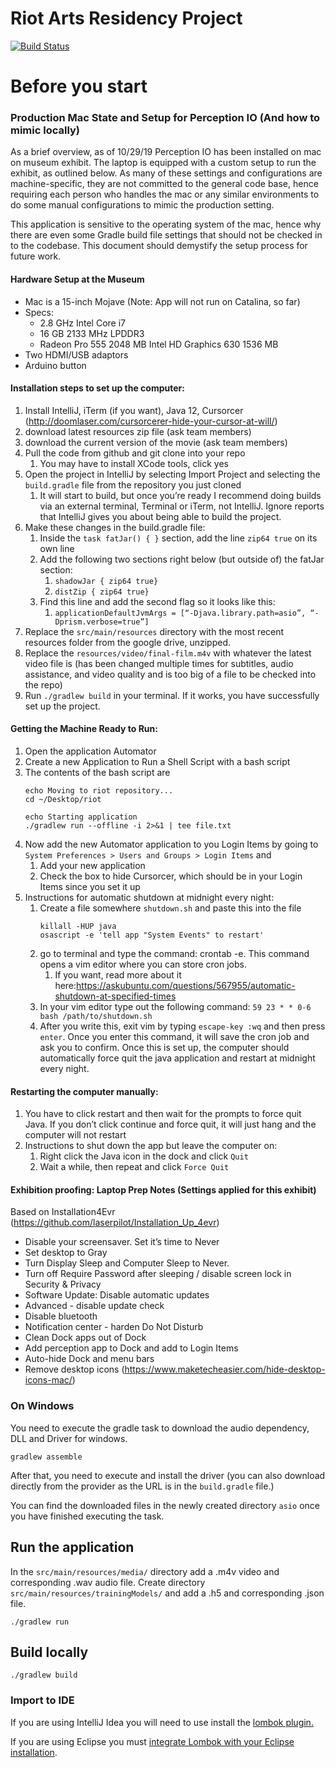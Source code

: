 # Riot Arts Residency Project

[![Build Status](https://travis-ci.org/thoughtworksarts/riot.svg?branch=master)](https://travis-ci.org/thoughtworksarts/riot)

# Before you start

### Production Mac State and Setup for Perception IO (And how to mimic locally)

As a brief overview, as of 10/29/19 Perception IO has been installed on mac on museum exhibit. The laptop is equipped with a custom setup to run the exhibit, as outlined below. As many of these settings and configurations are machine-specific, they are not committed to the general code base, hence requiring each person who handles the mac or any similar environments to do some manual configurations to mimic the production setting. 

This application is sensitive to the operating system of the mac, hence why there are even some Gradle build file settings that should not be checked in to the codebase. This document should demystify the setup process for future work. 


#### Hardware Setup at the Museum
- Mac is a 15-inch Mojave (Note: App will not run on Catalina, so far)
- Specs: 
    - 2.8 GHz Intel Core i7
    - 16 GB 2133 MHz LPDDR3
    - Radeon Pro 555 2048 MB
      Intel HD Graphics 630 1536 MB
- Two HDMI/USB adaptors
- Arduino button

#### Installation steps to set up the computer:
1. Install IntelliJ, iTerm (if you want), Java 12, Cursorcer (http://doomlaser.com/cursorcerer-hide-your-cursor-at-will/)
1. download latest resources zip file (ask team members)
1. download the current version of the movie (ask team members)
1. Pull the code from github and git clone into your repo
    1. You may have to install XCode tools, click yes
1. Open the project in IntelliJ by selecting Import Project and selecting the `build.gradle` file from the repository you just cloned
    1. It will start to build, but once you’re ready I recommend doing builds via an external terminal, Terminal or iTerm, not IntelliJ. Ignore reports that IntelliJ gives you about being able to build the project. 
1. Make these changes in the build.gradle file:
    1. Inside the `task fatJar() { }` section, add the line `zip64 true` on its own line
    1. Add the following two sections right below (but outside of) the fatJar section:
        1. ``` shadowJar { zip64 true} ```
        1. ```distZip { zip64 true} ```
    1. Find this line and add the second flag so it looks like this:
        1. `applicationDefaultJvmArgs = [“-Djava.library.path=asio”, “-Dprism.verbose=true”]`
1. Replace the `src/main/resources` directory with the most recent resources folder from the google drive, unzipped.
1. Replace the `resources/video/final-film.m4v` with whatever the latest video file is (has been changed multiple times for subtitles, audio assistance, and video quality and is too big of a file to be checked into the repo)
1. Run `./gradlew build` in your terminal. If it works, you have successfully set up the project. 

#### Getting the Machine Ready to Run:

1. Open the application Automator
1. Create a new Application to Run a Shell Script with a bash script
1. The contents of the bash script are 
    ```
    echo Moving to riot repository...
    cd ~/Desktop/riot
        
    echo Starting application
    ./gradlew run --offline -i 2>&1 | tee file.txt
1. Now add the new Automator application to you Login Items by going to `System Preferences > Users and Groups > Login Items` and 
    1. Add your new application
    1. Check the box to hide Cursorcer, which should be in your Login Items since you set it up
1. Instructions for automatic shutdown at midnight every night:
    1. Create a file somewhere `shutdown.sh` and paste this into the file
        ```
        killall -HUP java
        osascript -e 'tell app "System Events" to restart'
        
    1. go to terminal and type the command: crontab -e. This command opens a vim editor where you can store cron jobs. 
       1. If you want, read more about it here:https://askubuntu.com/questions/567955/automatic-shutdown-at-specified-times
    1. In your vim editor type out the following command: `59 23 * * 0-6 bash /path/to/shutdown.sh`
    1. After you write this, exit vim by typing `escape-key :wq` and then press `enter`. Once you enter this command, it will save the cron job and ask you to confirm. Once this is set up, the computer should automatically force quit the java application and restart at midnight every night.

#### Restarting the computer manually:
1. You have to click restart and then wait for the prompts to force quit Java. If you don’t click continue and force quit, it will just hang and the computer will not restart
1. Instructions to shut down the app but leave the computer on: 
    1. Right click the Java icon in the dock and click `Quit`
    1. Wait a while, then repeat and click `Force Quit`


#### Exhibition proofing: Laptop Prep Notes (Settings applied for this exhibit)
Based on Installation4Evr (https://github.com/laserpilot/Installation_Up_4evr)

- Disable your screensaver. Set it’s time to Never
- Set desktop to Gray
- Turn Display Sleep and Computer Sleep to Never.
- Turn off Require Password after sleeping / disable screen lock in Security & Privacy
- Software Update: Disable automatic updates
- Advanced - disable update check
- Disable bluetooth
- Notification center - harden Do Not Disturb
- Clean Dock apps out of Dock
- Add perception app to Dock and add to Login Items
- Auto-hide Dock and menu bars
- Remove desktop icons (https://www.maketecheasier.com/hide-desktop-icons-mac/)


### On Windows

You need to execute the gradle task to download the audio dependency,
DLL and Driver for windows.

    gradlew assemble

After that, you need to execute and install the driver (you can also
download directly from the provider as the URL is in the `build.gradle` file.)

You can find the downloaded files in the newly created directory `asio` once you have finished
executing the task.

## Run the application

In the `src/main/resources/media/` directory add a .m4v video and corresponding .wav audio file.
Create directory `src/main/resources/trainingModels/` and add a .h5  and corresponding .json file.

    ./gradlew run

## Build locally

    ./gradlew build
    
    
### Import to IDE

If you are using IntelliJ Idea you will need to use install the [lombok
plugin.](https://projectlombok.org/setup/intellij)

If you are using Eclipse you must 
[integrate Lombok with your Eclipse installation](https://projectlombok.org/setup/eclipse).